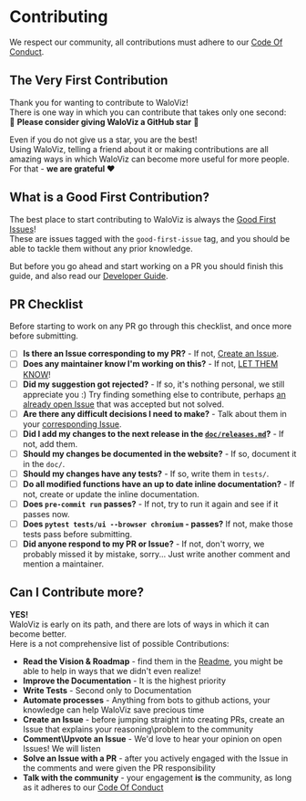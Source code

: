 # Contributing

We respect our community, all contributions must adhere to our [Code Of Conduct](CODE_OF_CONDUCT.md).

## The Very First Contribution

Thank you for wanting to contribute to WaloViz!  
There is one way in which you can contribute that takes only one second:  
:star2: **Please consider giving WaloViz a GitHub star** :star2:

Even if you do not give us a star, you are the best!  
Using WaloViz, telling a friend about it or making contributions are all amazing ways in which WaloViz can become more useful for more people.  
For that - **we are grateful :heart:**

## What is a Good First Contribution?

The best place to start contributing to WaloViz is always the [Good First Issues](https://github.com/AlonKellner/waloviz/issues?q=is%3Aissue+is%3Aopen+%3Agood-first-issue)!  
These are issues tagged with the `good-first-issue` tag, and you should be able to tackle them without any prior knowledge.

But before you go ahead and start working on a PR you should finish this guide, and also read our [Developer Guide](DEVELOPER-GUIDE.md).

## PR Checklist

Before starting to work on any PR go through this checklist, and once more before submitting.

- [ ] **Is there an Issue corresponding to my PR?** - If not, [Create an Issue](https://github.com/AlonKellner/waloviz/issues/new).
- [ ] **Does any maintainer know I'm working on this?** - If not, [LET THEM KNOW](https://github.com/AlonKellner/waloviz/issues)!
- [ ] **Did my suggestion got rejected?** - If so, it's nothing personal, we still appreciate you :) Try finding something else to contribute, perhaps [an already open Issue](https://github.com/AlonKellner/waloviz/issues) that was accepted but not solved.
- [ ] **Are there any difficult decisions I need to make?** - Talk about them in your [corresponding Issue](https://github.com/AlonKellner/waloviz/issues).
- [ ] **Did I add my changes to the next release in the [`doc/releases.md`](doc/releases.md)?** - If not, add them.
- [ ] **Should my changes be documented in the website?** - If so, document it in the `doc/`.
- [ ] **Should my changes have any tests?** - If so, write them in `tests/`.
- [ ] **Do all modified functions have an up to date inline documentation?** - If not, create or update the inline documentation.
- [ ] **Does `pre-commit run` passes?** - If not, try to run it again and see if it passes now.
- [ ] **Does `pytest tests/ui --browser chromium` - passes?** If not, make those tests pass before submitting.
- [ ] **Did anyone respond to my PR or Issue?** - If not, don't worry, we probably missed it by mistake, sorry... Just write another comment and mention a maintainer.

## Can I Contribute more?

**YES!**  
WaloViz is early on its path, and there are lots of ways in which it can become better.  
Here is a not comprehensive list of possible Contributions:

- **Read the Vision & Roadmap** - find them in the [Readme](README.md), you might be able to help in ways that we didn't even realize!
- **Improve the Documentation** - It is the highest priority
- **Write Tests** - Second only to Documentation
- **Automate processes** - Anything from bots to github actions, your knowledge can help WaloViz save precious time
- **Create an Issue** - before jumping straight into creating PRs, create an Issue that explains your reasoning\problem to the community
- **Comment\Upvote an Issue** - We'd love to hear your opinion on open Issues! We will listen
- **Solve an Issue with a PR** - after you actively engaged with the Issue in the comments and were given the PR responsibility
- **Talk with the community** - your engagement **is** the community, as long as it adheres to our [Code Of Conduct](CODE_OF_CONDUCT.md)
